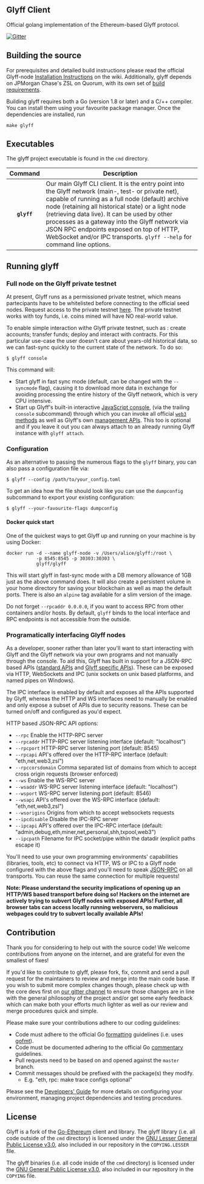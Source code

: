 ## Glyff Client

Official golang implementation of the Ethereum-based Glyff protocol.

[![Gitter](https://badges.gitter.im/Join%20Chat.svg)](https://gitter.im/glyff/lobby?utm_source=badge&utm_medium=badge&utm_campaign=pr-badge)


## Building the source

For prerequisites and detailed build instructions please read the official
Glyff-node [Installation
Instructions](https://github.com/Glyff/glyff-node/wiki/Building-Glyff)
on the wiki. Additionally, glyff depends on JPMorgan Chase's ZSL on Quorum,
with its own set of [build
requirements](https://github.com/jpmorganchase/zsl-q#building).

Building glyff requires both a Go (version 1.8 or later) and a C/++ compiler.
You can install them using your favourite package manager. Once the
dependencies are installed, run

    make glyff


## Executables

The glyff project executable is found in the `cmd` directory.

| Command    | Description |
|:----------:|-------------|
| **`glyff`** | Our main Glyff CLI client. It is the entry point into the Glyff network (main-, test- or private net), capable of running as a full node (default) archive node (retaining all historical state) or a light node (retrieving data live). It can be used by other processes as a gateway into the Glyff network via JSON RPC endpoints exposed on top of HTTP, WebSocket and/or IPC transports. `glyff --help` for command line options. |


## Running glyff

### Full node on the Glyff private testnet

At present, Glyff runs as a permissioned private testnet, which means partecipants have to be whitelisted before connecting to the official seed nodes.  Request access to the private testnet [here](https://glyff.io/status.html). The private testnet works with toy funds, i.e. coins mined will have NO real-world value. 

To enable simple interaction withe Glyff private testnet, such as : create accounts; transfer funds; deploy and interact with contracts. For this particular use-case
the user doesn't care about years-old historical data, so we can fast-sync quickly to the current
state of the network. To do so:

```
$ glyff console
```

This command will:

 * Start glyff in fast sync mode (default, can be changed with the `--syncmode` flag), causing it to
   download more data in exchange for avoiding processing the entire history of the Glyff network,
   which is very CPU intensive.
 * Start up Glyff's built-in interactive [JavaScript console](https://github.com/ethereum/go-ethereum/wiki/JavaScript-Console),
   (via the trailing `console` subcommand) through which you can invoke all official [`web3` methods](https://github.com/ethereum/wiki/wiki/JavaScript-API)
   as well as Glyff's own [management APIs](https://github.com/ethereum/go-ethereum/wiki/Management-APIs).
   This too is optional and if you leave it out you can always attach to an already running Glyff instance
   with `glyff attach`.



### Configuration

As an alternative to passing the numerous flags to the `glyff` binary, you can also pass a configuration file via:

```
$ glyff --config /path/to/your_config.toml
```

To get an idea how the file should look like you can use the `dumpconfig` subcommand to export your existing configuration:

```
$ glyff --your-favourite-flags dumpconfig
```

#### Docker quick start

One of the quickest ways to get Glyff up and running on your machine is by using Docker:

```
docker run -d --name glyff-node -v /Users/alice/glyff:/root \
           -p 8545:8545 -p 30303:30303 \
           glyff/glyff
```

This will start glyff in fast-sync mode with a DB memory allowance of 1GB just as the above command does.  It will also create a persistent volume in your home directory for saving your blockchain as well as map the default ports. There is also an `alpine` tag available for a slim version of the image.

Do not forget `--rpcaddr 0.0.0.0`, if you want to access RPC from other containers and/or hosts. By default, `glyff` binds to the local interface and RPC endpoints is not accessible from the outside.

### Programatically interfacing Glyff nodes

As a developer, sooner rather than later you'll want to start interacting with Glyff and the Glyff
network via your own programs and not manually through the console. To aid this, Glyff has built in
support for a JSON-RPC based APIs ([standard APIs](https://github.com/ethereum/wiki/wiki/JSON-RPC) and
[Glyff specific APIs](https://github.com/ethereum/go-ethereum/wiki/Management-APIs)). These can be
exposed via HTTP, WebSockets and IPC (unix sockets on unix based platforms, and named pipes on Windows).

The IPC interface is enabled by default and exposes all the APIs supported by Glyff, whereas the HTTP
and WS interfaces need to manually be enabled and only expose a subset of APIs due to security reasons.
These can be turned on/off and configured as you'd expect.

HTTP based JSON-RPC API options:

  * `--rpc` Enable the HTTP-RPC server
  * `--rpcaddr` HTTP-RPC server listening interface (default: "localhost")
  * `--rpcport` HTTP-RPC server listening port (default: 8545)
  * `--rpcapi` API's offered over the HTTP-RPC interface (default: "eth,net,web3,zsl")
  * `--rpccorsdomain` Comma separated list of domains from which to accept cross origin requests (browser enforced)
  * `--ws` Enable the WS-RPC server
  * `--wsaddr` WS-RPC server listening interface (default: "localhost")
  * `--wsport` WS-RPC server listening port (default: 8546)
  * `--wsapi` API's offered over the WS-RPC interface (default: "eth,net,web3,zsl")
  * `--wsorigins` Origins from which to accept websockets requests
  * `--ipcdisable` Disable the IPC-RPC server
  * `--ipcapi` API's offered over the IPC-RPC interface (default: "admin,debug,eth,miner,net,personal,shh,txpool,web3")
  * `--ipcpath` Filename for IPC socket/pipe within the datadir (explicit paths escape it)

You'll need to use your own programming environments' capabilities (libraries, tools, etc) to connect
via HTTP, WS or IPC to a Glyff node configured with the above flags and you'll need to speak [JSON-RPC](http://www.jsonrpc.org/specification)
on all transports. You can reuse the same connection for multiple requests!

**Note: Please understand the security implications of opening up an HTTP/WS based transport before
doing so! Hackers on the internet are actively trying to subvert Glyff nodes with exposed APIs!
Further, all browser tabs can access locally running webservers, so malicious webpages could try to
subvert locally available APIs!**


## Contribution

Thank you for considering to help out with the source code! We welcome contributions from
anyone on the internet, and are grateful for even the smallest of fixes!

If you'd like to contribute to glyff, please fork, fix, commit and send a pull request
for the maintainers to review and merge into the main code base. If you wish to submit more
complex changes though, please check up with the core devs first on [our gitter channel](https://gitter.im/glyff/lobby)
to ensure those changes are in line with the general philosophy of the project and/or get some
early feedback which can make both your efforts much lighter as well as our review and merge
procedures quick and simple.

Please make sure your contributions adhere to our coding guidelines:

 * Code must adhere to the official Go [formatting](https://golang.org/doc/effective_go.html#formatting) guidelines (i.e. uses [gofmt](https://golang.org/cmd/gofmt/)).
 * Code must be documented adhering to the official Go [commentary](https://golang.org/doc/effective_go.html#commentary) guidelines.
 * Pull requests need to be based on and opened against the `master` branch.
 * Commit messages should be prefixed with the package(s) they modify.
   * E.g. "eth, rpc: make trace configs optional"

Please see the [Developers' Guide](https://github.com/ethereum/go-ethereum/wiki/Developers'-Guide)
for more details on configuring your environment, managing project dependencies and testing procedures.

## License

Glyff is a fork of the [Go-Ethereum](https://github.com/ethereum/go-ethereum/) client and library.
The glyff library (i.e. all code outside of the `cmd` directory) is licensed under the
[GNU Lesser General Public License v3.0](https://www.gnu.org/licenses/lgpl-3.0.en.html), also
included in our repository in the `COPYING.LESSER` file.

The glyff binaries (i.e. all code inside of the `cmd` directory) is licensed under the
[GNU General Public License v3.0](https://www.gnu.org/licenses/gpl-3.0.en.html), also included
in our repository in the `COPYING` file.

